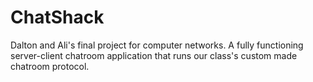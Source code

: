 # ChatShack
Dalton and Ali's final project for computer networks. A fully functioning server-client chatroom application that runs our class's custom made chatroom protocol. 
